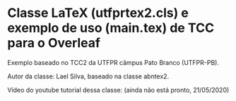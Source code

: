 # Classe LaTeX (utfprtex2.cls) e exemplo de uso (main.tex) de TCC para o Overleaf


Exemplo baseado no TCC2 da UTFPR câmpus Pato Branco (UTFPR-PB).


Autor da classe: Lael Silva, baseado na classe abntex2.


Vídeo do youtube tutorial dessa classe: (ainda não está pronto, 21/05/2020)
